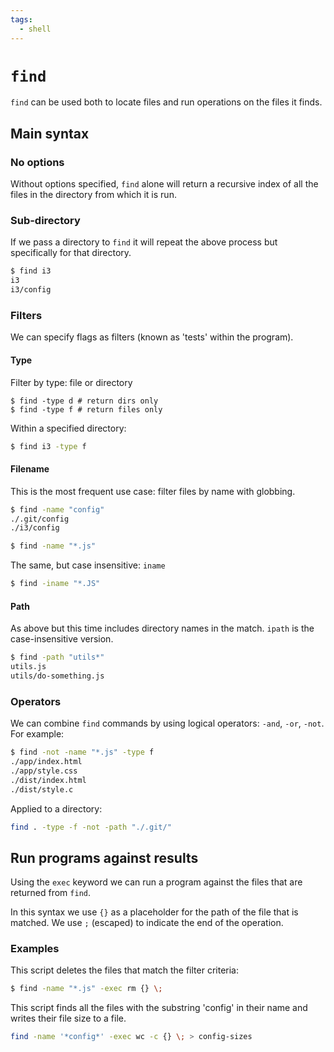 ```yaml
---
tags:
  - shell
---
```


# `find`

`find` can be used both to locate files and run operations on the files it
finds.

## Main syntax

### No options

Without options specified, `find` alone will return a recursive index of all the
files in the directory from which it is run.

### Sub-directory

If we pass a directory to `find` it will repeat the above process but
specifically for that directory.

```bash
$ find i3
i3
i3/config
```

### Filters

We can specify flags as filters (known as 'tests' within the program).

#### Type

Filter by type: file or directory

```
$ find -type d # return dirs only
$ find -type f # return files only
```

Within a specified directory:

```bash
$ find i3 -type f
```

#### Filename

This is the most frequent use case: filter files by name with globbing.

```bash
$ find -name "config"
./.git/config
./i3/config
```

```bash
$ find -name "*.js"
```

The same, but case insensitive: `iname`

```bash
$ find -iname "*.JS"
```

#### Path

As above but this time includes directory names in the match. `ipath` is the
case-insensitive version.

```bash
$ find -path "utils*"
utils.js
utils/do-something.js
```

### Operators

We can combine `find` commands by using logical operators: `-and`, `-or`,
`-not`. For example:

```bash
$ find -not -name "*.js" -type f
./app/index.html
./app/style.css
./dist/index.html
./dist/style.c
```

Applied to a directory:

```bash
find . -type -f -not -path "./.git/"
```

## Run programs against results

Using the `exec` keyword we can run a program against the files that are
returned from `find`.

In this syntax we use `{}` as a placeholder for the path of the file that is
matched. We use `;` (escaped) to indicate the end of the operation.

### Examples

This script deletes the files that match the filter criteria:

```bash
$ find -name "*.js" -exec rm {} \;
```

This script finds all the files with the substring 'config' in their name and
writes their file size to a file.

```bash
find -name '*config*' -exec wc -c {} \; > config-sizes
```
